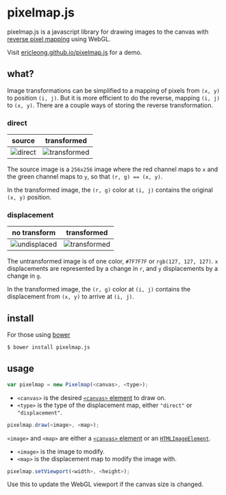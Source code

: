 # pixelmap.js

pixelmap.js is a javascript library for drawing images to the canvas with [reverse pixel mapping](http://www.imagemagick.org/Usage/distorts/#mapping) using WebGL.

Visit [ericleong.github.io/pixelmap.js](http://ericleong.github.io/pixelmap.js) for a demo.

## what?

Image transformations can be simplified to a mapping of pixels from `(x, y)` to position `(i, j)`. 
But it is more efficient to do the reverse, mapping `(i, j)` to `(x, y)`. There are a couple ways of storing the reverse transformation.

### direct

| source | transformed |
| --- | --- |
| ![direct](/../reference/direct.png?raw=true) | ![transformed](/../gh-pages/distort.png?raw=true) |

The source image is a `256x256` image where the red channel maps to `x` and the green channel maps to `y`, so that `(r, g) == (x, y)`.

In the transformed image, the `(r, g)` color at `(i, j)` contains the original `(x, y)` position.

### displacement

| no transform | transformed |
| --- | --- |
| ![undisplaced](/../reference/undisplaced.png?raw=true) | ![transformed](/../gh-pages/displace.png?raw=true) |

The untransformed image is of one color, `#7F7F7F` or `rgb(127, 127, 127)`. `x` displacements are represented by a change in `r`, and `y` displacements by a change in `g`.

In the transformed image, the `(r, g)` color at `(i, j)` contains the displacement from `(x, y)` to arrive at `(i, j)`.

## install

For those using [bower](http://bower.io/)

```bash
$ bower install pixelmap.js
```

## usage

```javascript
var pixelmap = new Pixelmap(<canvas>, <type>);
```

* `<canvas>` is the desired [`<canvas>` element](https://developer.mozilla.org/en-US/docs/Web/API/Canvas_API) to draw on.
* `<type>` is the type of the displacement map, either `"direct"` or `"displacement"`.

```javascript
pixelmap.draw(<image>, <map>);
```

`<image>` and `<map>` are either a [`<canvas>` element](https://developer.mozilla.org/en-US/docs/Web/API/Canvas_API) or an [`HTMLImageElement`](https://developer.mozilla.org/en-US/docs/Web/API/HTMLImageElement). 

* `<image>` is the image to modify.
* `<map>` is the displacement map to modify the image with.

```javascript
pixelmap.setViewport(<width>, <height>);
```

Use this to update the WebGL viewport if the canvas size is changed.